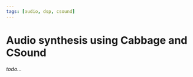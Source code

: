 ```yaml
---
tags: [audio, dsp, csound]
---
```

<Back name="Experiments" />

# Audio synthesis using Cabbage and CSound

*todo...*

